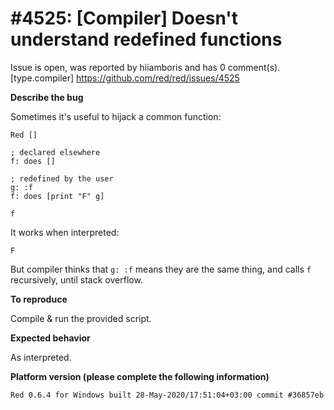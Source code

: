
#4525: [Compiler] Doesn't understand redefined functions
================================================================================
Issue is open, was reported by hiiamboris and has 0 comment(s).
[type.compiler]
<https://github.com/red/red/issues/4525>

**Describe the bug**

Sometimes it's useful to hijack a common function:
```
Red []

; declared elsewhere
f: does []

; redefined by the user
g: :f
f: does [print "F" g]

f
```
It works when interpreted:
```
F
```
But compiler thinks that `g: :f` means they are the same thing, and calls `f` recursively, until stack overflow.

**To reproduce**

Compile & run the provided script.

**Expected behavior**

As interpreted.

**Platform version (please complete the following information)**
```
Red 0.6.4 for Windows built 28-May-2020/17:51:04+03:00 commit #36857eb
```



